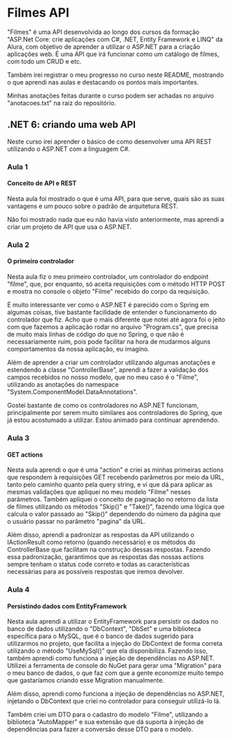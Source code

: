 # Filmes API

"Filmes" é uma API desenvolvida ao longo dos cursos da formação "ASP.Net Core: crie aplicações com C#, .NET, Entity Framework e LINQ" da Alura, com objetivo de aprender a utilizar o ASP.NET para a criação aplicações web. É uma API que irá funcionar como um catálogo de filmes, com todo um CRUD e etc.

Também irei registrar o meu progresso no curso neste README, mostrando o que aprendi nas aulas e destacando os pontos mais importantes.

Minhas anotações feitas durante o curso podem ser achadas no arquivo "anotacoes.txt" na raiz do repositório.

## .NET 6: criando uma web API

Neste curso irei aprender o básico de como desenvolver uma API REST utilizando o ASP.NET com a linguagem C#.

### Aula 1

#### Conceito de API e REST

Nesta aula foi mostrado o que é uma API, para que serve, quais são as suas vantagens e um pouco sobre o padrão de arquitetura REST.

Não foi mostrado nada que eu não havia visto anteriormente, mas aprendi a criar um projeto de API que usa o ASP.NET.

### Aula 2

#### O primeiro controlador

Nesta aula fiz o meu primeiro controlador, um controlador do endpoint "filme", que, por enquanto, só aceita requisições com o método HTTP POST e mostra no console o objeto "Filme" recebido do corpo da requisição.

É muito interessante ver como o ASP.NET é parecido com o Spring em algumas coisas, tive bastante facilidade de entender o funcionamento do controlador que fiz. Acho que o mais diferente que notei até agora foi o jeito com que fazemos a aplicação rodar no arquivo "Program.cs", que precisa de muito mais linhas de código do que no Spring, o que não é necessariamente ruim, pois pode facilitar na hora de mudarmos alguns comportamentos da nossa aplicação, eu imagino.

Além de aprender a criar um controlador utilizando algumas anotações e estendendo a classe "ControllerBase", aprendi a fazer a validação dos campos recebidos no nosso modelo, que no meu caso é o "Filme", utilizando as anotações do namespace "System.ComponentModel.DataAnnotations".

Gostei bastante de como os controladores no ASP.NET funcionam, principalmente por serem muito similares aos controladores do Spring, que já estou acostumado a utilizar. Estou animado para continuar aprendendo.

### Aula 3

#### GET actions

Nesta aula aprendi o que é uma "action" e criei as minhas primeiras actions que respondem à requisições GET recebendo parâmetros por meio da URL, tanto pelo caminho quanto pela query string, e vi que dá para aplicar as mesmas validações que apliquei no meu modelo "Filme" nesses parâmetros. Também apliquei o conceito de paginação no retorno da lista de filmes utilizando os métodos "Skip()" e "Take()", fazendo uma lógica que calcula o valor passado ao "Skip()" dependendo do número da página que o usuário passar no parâmetro "pagina" da URL.

Além disso, aprendi a padronizar as respostas da API utilizando o IActionResult como retorno (quando necessário) e os métodos do ControllerBase que facilitam na construção dessas respostas. Fazendo essa padronização, garantimos que as respostas das nossas actions sempre tenham o status code correto e todas as características necessárias para as possíveis respostas que iremos devolver.

### Aula 4

#### Persistindo dados com EntityFramework

Nesta aula aprendi a utilizar o EntityFramework para persistir os dados no banco de dados utilizando o "DbContext", "DbSet" e uma biblioteca específica para o MySQL, que é o banco de dados sugerido para utilizarmos no projeto, que facilita a injeção do DbContext de forma correta utilizando o método "UseMySql()" que ela disponibiliza. Fazendo isso, também aprendi como funciona a injeção de dependências no ASP.NET. Utilizei a ferramenta de console do NuGet para gerar uma "Migration" para o meu banco de dados, o que faz com que a gente economize muito tempo que gastaríamos criando esse Migration manualmente.

Além disso, aprendi como funciona a injeção de dependências no ASP.NET, injetando o DbContext que criei no controlador para conseguir utilizá-lo lá.

Também criei um DTO para o cadastro do modelo "Filme", utilizando a biblioteca "AutoMapper" e sua extensão que dá suporta à injeção de dependências para fazer a conversão desse DTO para o modelo.

